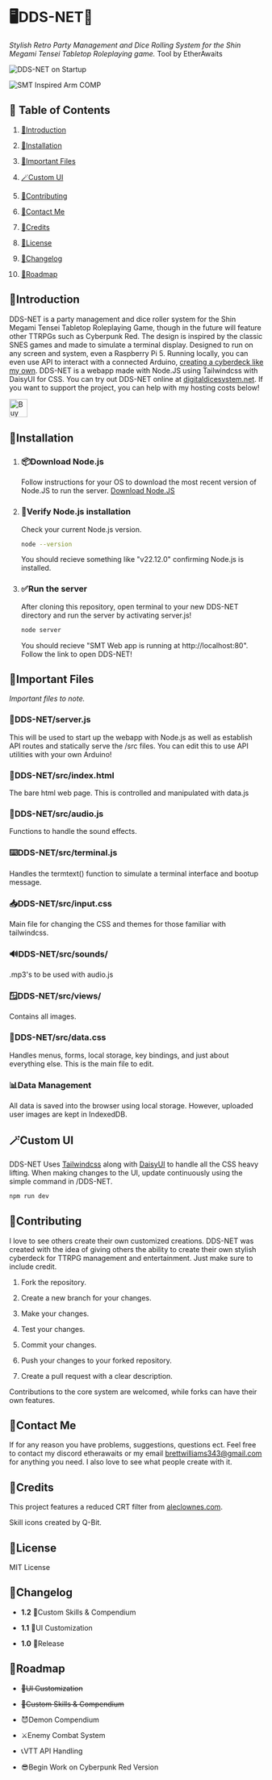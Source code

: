 # **🖥️DDS-NET🎲**

*Stylish Retro Party Management and Dice Rolling System for the Shin Megami Tensei Tabletop Roleplaying game.* Tool by EtherAwaits

![DDS-NET on Startup](https://i.imgur.com/rFb5jpr.png)

![SMT Inspired Arm COMP](https://i.imgur.com/C2dDiIw.jpeg)

## **📑 Table of Contents**

1. [📕Introduction](#introduction)

2. [💾Installation](#installation)

3. [🔧Important Files](#important-files)

4. [🪄Custom UI](#custom-ui)

5. [💚Contributing](#contributing)

6. [💌Contact Me](#contact-me)

7. [📄Credits](#credits)

8. [📜License](#license)

9. [📝Changelog](#changelog)

10. [🚗Roadmap](#roadmap)

## **📕Introduction**

DDS-NET is a party management and dice roller system for the Shin Megami Tensei Tabletop Roleplaying Game, though in the future will feature other TTRPGs such as Cyberpunk Red. The design is inspired by the classic SNES games and made to simulate a terminal display. Designed to run on any screen and system, even a Raspberry Pi 5. Running locally, you can even use API to interact with a connected Arduino, [creating a cyberdeck like my own](https://www.reddit.com/r/Megaten/comments/1hr6dyp/smt_ttrpg_arm_comp_making_your_own/). DDS-NET is a webapp made with Node.JS using Tailwindcss with DaisyUI for CSS. You can try out DDS-NET online at [digitaldicesystem.net](https://digitaldicesystem.net). If you want to support the project, you can help with my hosting costs below!

<a href='https://ko-fi.com/K3K319F19W' target='_blank'><img height='36' style='border:0px;height:36px;' src='https://storage.ko-fi.com/cdn/kofi6.png?v=6' border='0' alt='Buy Me a Coffee at ko-fi.com' /></a>

## **💾Installation**

1. ### 📦Download Node.js

    Follow instructions for your OS to download the most recent version of Node.JS to run the server. [Download Node.JS](https://nodejs.org/en/download)

2. ### 🔎Verify Node.js installation

    Check your current Node.js version.

    ```bash
    node --version
    ```

    You should recieve something like "v22.12.0" confirming Node.js is installed.

3. ### ✅Run the server

    After cloning this repository, open terminal to your new DDS-NET directory and run the server by activating server.js!

    ```bash
    node server
    ```

    You should recieve "SMT Web app is running at http://localhost:80".
    Follow the link to open DDS-NET!

## **🔧Important Files**

*Important files to note.*

### 💽DDS-NET/server.js

This will be used to start up the webapp with Node.js as well as establish API routes and statically serve the /src files. You can edit this to use API utilities with your own Arduino!

### 🧾DDS-NET/src/index.html

The bare html web page. This is controlled and manipulated with data.js

### 🎵DDS-NET/src/audio.js

Functions to handle the sound effects.

### ⌨️DDS-NET/src/terminal.js

Handles the termtext() function to simulate a terminal interface and bootup message.

### 📥DDS-NET/src/input.css

Main file for changing the CSS and themes for those familiar with tailwindcss.

### 🔊DDS-NET/src/sounds/

.mp3's to be used with audio.js

### 🪟DDS-NET/src/views/

Contains all images.

### 🧮DDS-NET/src/data.css

Handles menus, forms, local storage, key bindings, and just about everything else. This is the main file to edit.

### 📊Data Management

All data is saved into the browser using local storage. However, uploaded user images are kept in IndexedDB.

## **🪄Custom UI**

DDS-NET Uses [Tailwindcss](https://tailwindcss.com/docs/styling-with-utility-classes) along with [DaisyUI](https://daisyui.com) to handle all the CSS heavy lifting. When making changes to the UI, update continuously using the simple command in /DDS-NET.

```bash
npm run dev
```

## 💚Contributing

I love to see others create their own customized creations. DDS-NET was created with the idea of giving others the ability to create their own stylish cyberdeck for TTRPG management and entertainment. Just make sure to include credit.

1. Fork the repository.

2. Create a new branch for your changes.

3. Make your changes.

4. Test your changes.

5. Commit your changes.

6. Push your changes to your forked repository.

7. Create a pull request with a clear description.

Contributions to the core system are welcomed, while forks can have their own features.

## 💌Contact Me

If for any reason you have problems, suggestions, questions ect. Feel free to contact my discord etherawaits or my email <brettwilliams343@gmail.com> for anything you need. I also love to see what people create with it.

## 📄Credits

This project features a reduced CRT filter from [aleclownes.com](https://aleclownes.com/2017/02/01/crt-display.html).

Skill icons created by Q-Bit.

## 📜License

MIT License

## 📝Changelog

- **1.2** 📖Custom Skills & Compendium

- **1.1** 💅UI Customization

- **1.0** 🎉Release

## 🚗Roadmap

- ~~💅UI Customization~~

- ~~📖Custom Skills & Compendium~~

- 😈Demon Compendium

- ⚔️Enemy Combat System

- 📞VTT API Handling

- 😎Begin Work on Cyberpunk Red Version

